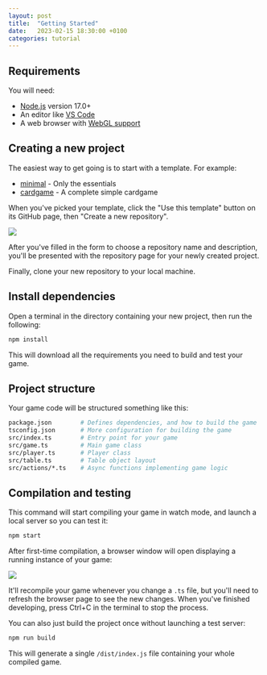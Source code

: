 ```yaml
---
layout: post
title:  "Getting Started"
date:   2023-02-15 18:30:00 +0100
categories: tutorial
---
```

## Requirements
You will need:
* [Node.js](https://nodejs.org/en/) version 17.0+
* An editor like [VS Code](https://code.visualstudio.com/)
* A web browser with [WebGL support](https://get.webgl.org/)

## Creating a new project
The easiest way to get going is to start with a template. For example:
* [minimal](https://github.com/team-bge/template-minimal) - Only the essentials
* [cardgame](https://github.com/team-bge/template-cardgame) - A complete simple cardgame

When you've picked your template, click the "Use this template" button on its GitHub page, then "Create a new repository".

![](https://files.facepunch.com/ziks/1b1511b1/firefox_vWBkgYWE96.png)

After you've filled in the form to choose a repository name and description, you'll be presented with the repository page for your newly created project.

Finally, clone your new repository to your local machine.

## Install dependencies
Open a terminal in the directory containing your new project, then run the following:

```bash
npm install
```

This will download all the requirements you need to build and test your game.

## Project structure
Your game code will be structured something like this:

```bash
package.json        # Defines dependencies, and how to build the game
tsconfig.json       # More configuration for building the game
src/index.ts        # Entry point for your game
src/game.ts         # Main game class
src/player.ts       # Player class
src/table.ts        # Table object layout
src/actions/*.ts    # Async functions implementing game logic
```

## Compilation and testing
This command will start compiling your game in watch mode, and launch a local server so you can test it:

```bash
npm start
```

After first-time compilation, a browser window will open displaying a running instance of your game:

![](https://files.facepunch.com/ziks/1b1511b1/firefox_Nn09p9JcKh.png)

It'll recompile your game whenever you change a `.ts` file, but you'll need to refresh the browser page to see the new changes. When you've finished developing, press Ctrl+C in the terminal to stop the process.

You can also just build the project once without launching a test server:

```bash
npm run build
```

This will generate a single `/dist/index.js` file containing your whole compiled game.

